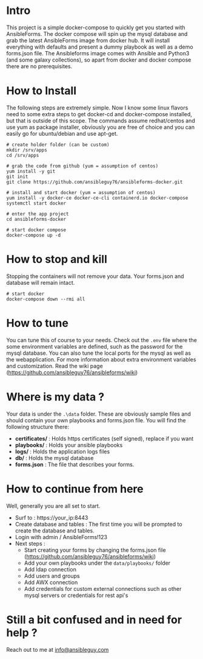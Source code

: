 # Intro
This project is a simple docker-compose to quickly get you started with AnsibleForms.
The docker compose will spin up the mysql database and grab the latest AnsibleForms image from docker hub.
It will install everything with defaults and present a dummy playbook as well as a demo forms.json file.
The Ansibleforms image comes with Ansible and Python3 (and some galaxy collections), so apart from docker and docker compose there are no prerequisites.

# How to Install
The following steps are extremely simple.  Now I know some linux flavors need to some extra steps to get docker-cd and docker-compose installed, but that is outside of this scope.  The commands assume redhat/centos and use yum as package installer, obviously you are free of choice and you can easily go for ubuntu/debian and use apt-get.
```
# create holder folder (can be custom)
mkdir /srv/apps
cd /srv/apps

# grab the code from github (yum = assumption of centos)
yum install -y git
‌‌git init
git clone https://github.com/ansibleguy76/ansibleforms-docker.git

# install and start docker (yum = assumption of centos)
yum install -y docker-ce docker-ce-cli containerd.io docker-compose
systemctl start docker

# enter the app project
cd ansibleforms-docker

# start docker compose
docker-compose up -d
```
# How to stop and kill
Stopping the containers will not remove your data.  Your forms.json and database will remain intact.
```
# start docker
docker-compose down --rmi all
```
# How to tune
You can tune this of course to your needs.  Check out the `.env` file where the some environment variables are defined, such as the password for the mysql database.  You can also tune the local ports for the mysql as well as the webapplication.  For more information about extra environment variables and customization.  Read the wiki page (https://github.com/ansibleguy76/ansibleforms/wiki)
# Where is my data ?
Your data is under the `.\data` folder.  These are obviously sample files and should contain your own playbooks and forms.json file.
You will find the following structure there:
- **certificates/** : Holds https certificates (self signed), replace if you want
- **playbooks/** : Holds your ansible playbooks
- **logs/** : Holds the application logs files
- **db/** : Holds the mysql database
- **forms.json** : The file that describes your forms.

# How to continue from here
Well, generally you are all set to start.  
- Surf to : https://your_ip:8443
- Create database and tables : The first time you will be prompted to create the database and tables.
- Login with admin / AnsibleForms!123
- Next steps :
  - Start creating your forms by changing the forms.json file (https://github.com/ansibleguy76/ansibleforms/wiki)
  - Add your own playbooks under the `data/playbooks/` folder
  - Add ldap connection
  - Add users and groups
  - Add AWX connection
  - Add credentials for custom external connections such as other mysql servers or credentials for rest api's

# Still a bit confused and in need for help ?
Reach out to me at info@ansibleguy.com
